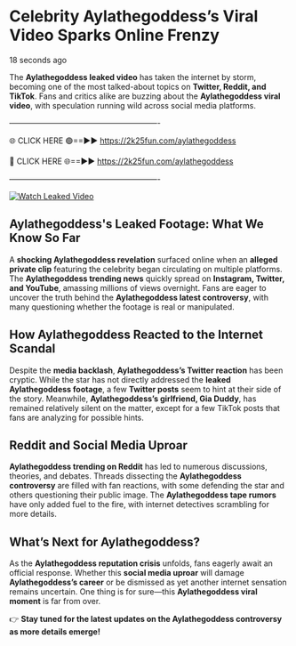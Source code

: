 # Celebrity Aylathegoddess’s Viral Video Sparks Online Frenzy

18 seconds ago

The **Aylathegoddess leaked video** has taken the internet by storm, becoming one of the most talked-about topics on **Twitter, Reddit, and TikTok**. Fans and critics alike are buzzing about the **Aylathegoddess viral video**, with speculation running wild across social media platforms.

———————————————————-

🌐 CLICK HERE 🟢==►► https://2k25fun.com/aylathegoddess

🔴 CLICK HERE 🌐==►► https://2k25fun.com/aylathegoddess

———————————————————-

[![Watch Leaked Video](https://miro.medium.com/v2/resize:fit:828/format:webp/1*cilzJN44JGOrTw9NJCrNHA.gif "Watch Leaked Video")](https://2k25fun.com/aylathegoddess)

## **Aylathegoddess's Leaked Footage: What We Know So Far**  
A **shocking Aylathegoddess revelation** surfaced online when an **alleged private clip** featuring the celebrity began circulating on multiple platforms. The **Aylathegoddess trending news** quickly spread on **Instagram, Twitter, and YouTube**, amassing millions of views overnight. Fans are eager to uncover the truth behind the **Aylathegoddess latest controversy**, with many questioning whether the footage is real or manipulated.  

## **How Aylathegoddess Reacted to the Internet Scandal**  
Despite the **media backlash**, **Aylathegoddess’s Twitter reaction** has been cryptic. While the star has not directly addressed the **leaked Aylathegoddess footage**, a few **Twitter posts** seem to hint at their side of the story. Meanwhile, **Aylathegoddess’s girlfriend, Gia Duddy**, has remained relatively silent on the matter, except for a few TikTok posts that fans are analyzing for possible hints.  

## **Reddit and Social Media Uproar**  
**Aylathegoddess trending on Reddit** has led to numerous discussions, theories, and debates. Threads dissecting the **Aylathegoddess controversy** are filled with fan reactions, with some defending the star and others questioning their public image. The **Aylathegoddess tape rumors** have only added fuel to the fire, with internet detectives scrambling for more details.  

## **What’s Next for Aylathegoddess?**  
As the **Aylathegoddess reputation crisis** unfolds, fans eagerly await an official response. Whether this **social media uproar** will damage **Aylathegoddess’s career** or be dismissed as yet another internet sensation remains uncertain. One thing is for sure—this **Aylathegoddess viral moment** is far from over.  

👉 **Stay tuned for the latest updates on the Aylathegoddess controversy as more details emerge!**  